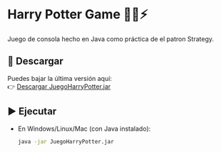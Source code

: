 # Harry Potter Game 🧙‍♂️⚡

Juego de consola hecho en Java como práctica de el patron Strategy.

## 🚀 Descargar
Puedes bajar la última versión aquí:  
👉 [Descargar JuegoHarryPotter.jar](https://github.com/TU-USUARIO/TU-REPO/releases/latest/download/JuegoHarryPotter.jar)

## ▶️ Ejecutar
- En Windows/Linux/Mac (con Java instalado):
  ```bash
  java -jar JuegoHarryPotter.jar
